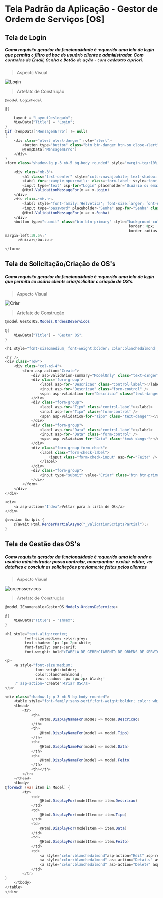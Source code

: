 # Tela Padrão da Aplicação - Gestor de Ordem de Serviços [OS]



## Tela de Login

##### Como requisito gerador da funcionalidade é requerido uma tela de login que permita o filtro ad hoc do usuário cliente e administrador. Com controles de Email, Senha e Botão de ação - com cadastro a priori.

> Aspecto Visual

![Login](https://user-images.githubusercontent.com/36858665/198390029-830e7b3e-659d-4fce-a70c-1b03f71d4387.png)

> Artefato de Construção

```C#
@model LoginModel

@{ 

    Layout = "LayoutDeslogado";
    ViewData["Title"] = "Login";
}
@if (TempData["MensagemErro"] != null)
{
    <div class="alert alert-danger" role="alert">
        <button type="button" class="btn btn-danger btn-sm close-alert" data-bs-dismiss="alert" aria-label="Close">X</button>
        @TempData["MensagemErro"]
    </div>
}
<form class="shadow-lg p-3 mb-5 bg-body rounded" style="margin-top:10%; margin-left: 27.5%; width: 40%; background-image: radial-gradient(circle at -7.92% 90.56%, #f5f9f1 0, #f4f9f2 3.33%, #f3faf3 6.67%, #f2faf4 10%, #f1faf5 13.33%, #f0faf6 16.67%, #f0faf7 20%, #effaf8 23.33%, #effaf9 26.67%, #eefafa 30%, #eefafb 33.33%, #effafc 36.67%, #effafd 40%, #effafe 43.33%, #f0f9ff 46.67%, #f1f9ff 50%, #f2f9ff 53.33%, #f3f8ff 56.67%, #f4f8ff 60%, #f5f8ff 63.33%, #f7f7ff 66.67%, #f8f7ff 70%, #f9f7fe 73.33%, #fbf6fe 76.67%, #fcf6fd 80%, #fdf6fc 83.33%, #fef6fb 86.67%, #fff5fa 90%, #fff5f9 93.33%, #fff5f8 96.67%, #fff5f7 100%); border-radius:10px; " asp-controller="Login" asp-action="Entrar" method="post">

    <div class="mb-3">
        <h1 class="text-center" style="color:navajowhite; text-shadow:  1px 1px 2px black; font-family:'Montserrat', sans-serif; font-size:medium; font-weight:bolder; ">Faça o login para continuar</h1>
        <label for="exampleInputEmail1" class="form-label" style="font-family:'Helvetica'; font-size:larger; font-weight: bold; color:white; text-shadow:  1px 1px 2px black;">Email</label>
        <input type="text" asp-for="Login" placeholder="Usuário ou email" class="form-control" style="height= 10px;" id="login">
        @Html.ValidationMessageFor(x => x.Login)
    </div>
    <div class="mb-3">
        <label style="font-family:'Helvetica'; font-size:larger; font-weight: bold; color:white; text-shadow:  1px 1px 2px black;" for="senha" class="form-label">Senha</label>
        <input type="password" placeholder="Senha" asp-for="Senha" class="form-control" id="exampleInputPassword1">
        @Html.ValidationMessageFor(x => x.Senha)
    </div>
    <button type="submit" class="btn btn-primary" style="background-color:darkorange; 
                                                         border: 0px;
                                                         border-radius:300px;
margin-left:39.5%;"
      >Entrar</button>

</form>
```

## Tela de Solicitação/Criação de OS's 

##### Como requisito gerador da funcionalidade é requerido uma tela de login que permita ao usário cliente criar/solicitar a criação de OS's.

> Aspecto Visual


![Criar](https://user-images.githubusercontent.com/36858665/198392799-f837b748-47fa-461e-a63e-a76b11b56a69.png)

> Artefato de Construção

```C#
@model GestorOS.Models.OrdensDeServicos

@{
    ViewData["Title"] = "Gestor OS";
}

<h1 style="font-size:medium; font-weight:bolder; color:blanchedalmond ; text-shadow: 1px 1px 2px black;">Adicionar Ordens de Serviços</h1>

<hr />
<div class="row">
    <div class="col-md-4">
        <form asp-action="Create">
            <div asp-validation-summary="ModelOnly" class="text-danger"></div>
            <div class="form-group">
                <label asp-for="Descricao" class="control-label"></label>
                <input asp-for="Descricao" class="form-control" />
                <span asp-validation-for="Descricao" class="text-danger"></span>
            </div>
            <div class="form-group">
                <label asp-for="Tipo" class="control-label"></label>
                <input asp-for="Tipo" class="form-control" />
                <span asp-validation-for="Tipo" class="text-danger"></span>
            </div>
            <div class="form-group">
                <label asp-for="Data" class="control-label"></label>
                <input asp-for="Data" class="form-control" />
                <span asp-validation-for="Data" class="text-danger"></span>
            </div>
            <div class="form-group form-check">
                <label class="form-check-label">
                    <input class="form-check-input" asp-for="Feito" /> @Html.DisplayNameFor(model => model.Feito)
                </label>
            </div>
            <div class="form-group">
                <input type="submit" value="Criar" class="btn btn-primary" />
            </div>
        </form>
    </div>
</div>

<div>
    <a asp-action="Index">Voltar para a lista de OS</a>
</div>

@section Scripts {
    @{await Html.RenderPartialAsync("_ValidationScriptsPartial");}
}
```




## Tela de Gestão das OS's

##### Como requisito gerador da funcionalidade é requerido uma tela onde o usuário administrador possa controlar, acompanhar, excluir, editar, ver detalhes e concluir as solicitações previamente feitas pelos clientes. 

> Aspecto Visual



![ordensservicos](https://user-images.githubusercontent.com/36858665/198395087-de8d970b-9b58-4623-82f5-e8f18fe179e2.png)

> Artefato de Construção

```C#
@model IEnumerable<GestorOS.Models.OrdensDeServicos>

@{
    ViewData["Title"] = "Index";
}

<h1 style="text-align:center;
         font-size:medium; color:grey; 
         text-shadow: 1px 1px 2px white;
         font-family: sans-serif; 
         font-weight: bold">TABELA DE GERENCIAMENTO DE ORDENS DE SERVIÇOS.</h1>

<p>
    <a style="font-size:medium; 
              font-weight:bolder; 
              color:blanchedalmond ;
              text-shadow: 1px 1px 2px black;"
    ;" asp-action="Create">Criar OS</a>
</p>

<div class="shadow-lg p-3 mb-5 bg-body rounded">
    <table style="font-family:sans-serif;font-weight:bolder; color: white; text-shadow:  1px 1px 2px black;" class="table table-bordered border-primary">
    <thead>
        <tr>
            <th>
                @Html.DisplayNameFor(model => model.Descricao)
            </th>
            <th>
                @Html.DisplayNameFor(model => model.Tipo)
            </th>
            <th>
                @Html.DisplayNameFor(model => model.Data)
            </th>
            <th>
                @Html.DisplayNameFor(model => model.Feito)
            </th>
            <th></th>
        </tr>
    </thead>
    <tbody>
@foreach (var item in Model) {
        <tr>
            <td>
                @Html.DisplayFor(modelItem => item.Descricao)
            </td>
            <td>
                @Html.DisplayFor(modelItem => item.Tipo)
            </td>
            <td>
                @Html.DisplayFor(modelItem => item.Data)
            </td>
            <td>
                @Html.DisplayFor(modelItem => item.Feito)
            </td>
            <td>
                <a style="color:blanchedalmond"asp-action="Edit" asp-route-id="@item.Id">Editar</a> |
                <a style="color:blanchedalmond" asp-action="Details" asp-route-id="@item.Id">Detalhes</a> |
                <a style="color:blanchedalmond" asp-action="Delete" asp-route-id="@item.Id">Deletar</a>
            </td>
        </tr>
}
    </tbody>
</table>
</div>
```
